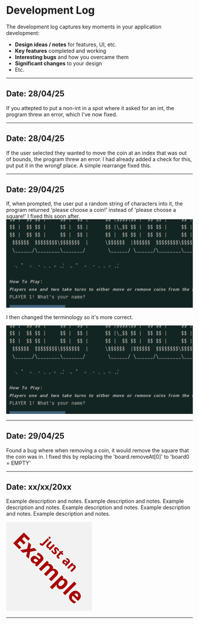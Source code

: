 # Development Log

The development log captures key moments in your application development:

- **Design ideas / notes** for features, UI, etc.
- **Key features** completed and working
- **Interesting bugs** and how you overcame them
- **Significant changes** to your design
- Etc.

---

## Date: 28/04/25

If you attepted to put a non-int in a spot where it asked for an int, the program threw an error, which I've now fixed. 


---

## Date: 28/04/25

If the user selected they wanted to move the coin at an index that was out of bounds, the program threw an error. I had already added a check for this, put put it in the wrongf place. A simple rearrange fixed this. 


---

## Date: 29/04/25

If, when prompted, the user put a random string of characters into it, the program returned 'please choose a coin!' instead of 'please choose a square!' I fixed this soon after. 
![Incorrect Text](screenshots/MoveCoinToLetterDV.gif)

I then changed the terminology so it's more correct. 

![Correct Text](screenshots/MoveCoinToLetter.gif)

---

## Date: 29/04/25

Found a bug where when removing a coin, it would remove the square that the coin was in. I fixed this by replacing the 'board.removeAt[0]' to 'board0 = EMPTY' 


---

## Date: xx/xx/20xx

Example description and notes. Example description and notes. Example description and notes. Example description and notes. Example description and notes. Example description and notes.

![example.png](screenshots/example.png)

---


